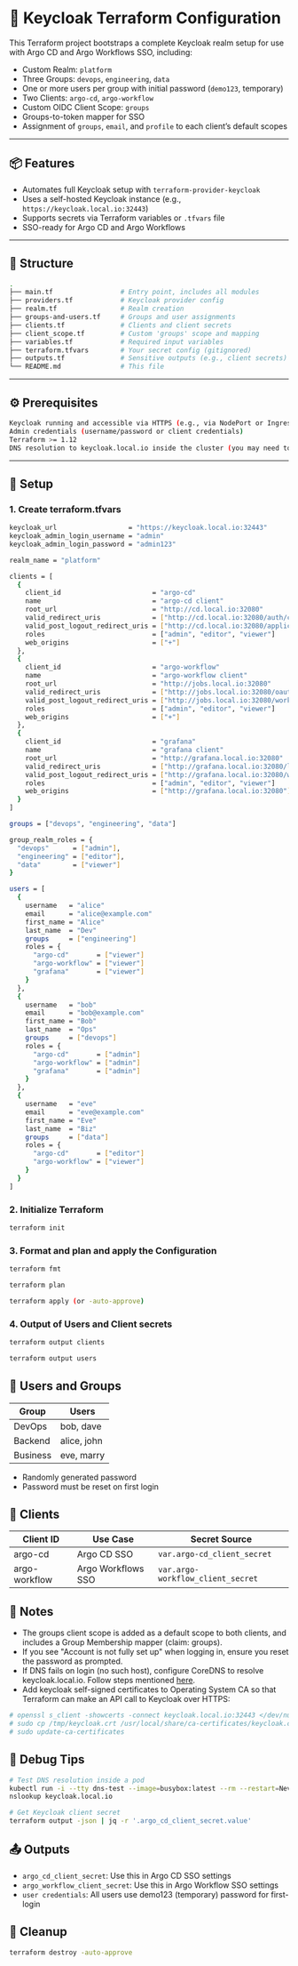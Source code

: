 # 🔐 Keycloak Terraform Configuration

This Terraform project bootstraps a complete Keycloak realm setup for use with Argo CD and Argo Workflows SSO, including:

- Custom Realm: `platform`
- Three Groups: `devops`, `engineering`, `data`
- One or more users per group with initial password (`demo123`, temporary)
- Two Clients: `argo-cd`, `argo-workflow`
- Custom OIDC Client Scope: `groups`
- Groups-to-token mapper for SSO
- Assignment of `groups`, `email`, and `profile` to each client’s default scopes

---

## 📦 Features

- Automates full Keycloak setup with `terraform-provider-keycloak`
- Uses a self-hosted Keycloak instance (e.g., `https://keycloak.local.io:32443`)
- Supports secrets via Terraform variables or `.tfvars` file
- SSO-ready for Argo CD and Argo Workflows

---

## 📁 Structure

```bash
.
├── main.tf                 # Entry point, includes all modules
├── providers.tf            # Keycloak provider config
├── realm.tf                # Realm creation
├── groups-and-users.tf     # Groups and user assignments
├── clients.tf              # Clients and client secrets
├── client_scope.tf         # Custom 'groups' scope and mapping
├── variables.tf            # Required input variables
├── terraform.tfvars        # Your secret config (gitignored)
├── outputs.tf              # Sensitive outputs (e.g., client secrets)
└── README.md               # This file
```
---

## ⚙️ Prerequisites

```bash
Keycloak running and accessible via HTTPS (e.g., via NodePort or Ingress)
Admin credentials (username/password or client credentials)
Terraform >= 1.12
DNS resolution to keycloak.local.io inside the cluster (you may need to update CoreDNS)
```
---

## 🔑 Setup

### 1. Create terraform.tfvars
```bash
keycloak_url                  = "https://keycloak.local.io:32443"
keycloak_admin_login_username = "admin"
keycloak_admin_login_password = "admin123"

realm_name = "platform"

clients = [
  {
    client_id                       = "argo-cd"
    name                            = "argo-cd client"
    root_url                        = "http://cd.local.io:32080"
    valid_redirect_uris             = ["http://cd.local.io:32080/auth/callback"]
    valid_post_logout_redirect_uris = ["http://cd.local.io:32080/applications"]
    roles                           = ["admin", "editor", "viewer"]
    web_origins                     = ["+"]
  },
  {
    client_id                       = "argo-workflow"
    name                            = "argo-workflow client"
    root_url                        = "http://jobs.local.io:32080"
    valid_redirect_uris             = ["http://jobs.local.io:32080/oauth2/callback"]
    valid_post_logout_redirect_uris = ["http://jobs.local.io:32080/workflows"]
    roles                           = ["admin", "editor", "viewer"]
    web_origins                     = ["+"]
  },
  {
    client_id                       = "grafana"
    name                            = "grafana client"
    root_url                        = "http://grafana.local.io:32080"
    valid_redirect_uris             = ["http://grafana.local.io:32080/login/generic_oauth"]
    valid_post_logout_redirect_uris = ["http://grafana.local.io:32080/workflows"]
    roles                           = ["admin", "editor", "viewer"]
    web_origins                     = ["http://grafana.local.io:32080"]
  }
]

groups = ["devops", "engineering", "data"]

group_realm_roles = {
  "devops"      = ["admin"],
  "engineering" = ["editor"],
  "data"        = ["viewer"]
}

users = [
  {
    username   = "alice"
    email      = "alice@example.com"
    first_name = "Alice"
    last_name  = "Dev"
    groups     = ["engineering"]
    roles = {
      "argo-cd"       = ["viewer"]
      "argo-workflow" = ["viewer"]
      "grafana"       = ["viewer"]
    }
  },
  {
    username   = "bob"
    email      = "bob@example.com"
    first_name = "Bob"
    last_name  = "Ops"
    groups     = ["devops"]
    roles = {
      "argo-cd"       = ["admin"]
      "argo-workflow" = ["admin"]
      "grafana"       = ["admin"]
    }
  },
  {
    username   = "eve"
    email      = "eve@example.com"
    first_name = "Eve"
    last_name  = "Biz"
    groups     = ["data"]
    roles = {
      "argo-cd"       = ["editor"]
      "argo-workflow" = ["viewer"]
    }
  }
]
```

### 2. Initialize Terraform
```bash
terraform init
```

### 3. Format and plan and apply the Configuration
```bash
terraform fmt

terraform plan

terraform apply (or -auto-approve)
```

### 4. Output of Users and Client secrets 
```bash
terraform output clients

terraform output users
```

## 👥 Users and Groups

| Group    | Users      |
| -------- | -----------|
| DevOps   | bob, dave  |
| Backend  | alice, john|
| Business | eve, marry |

* Randomly generated password
* Password must be reset on first login

## 🔐 Clients

| Client ID     | Use Case          | Secret Source                     |
| ------------- | ----------------- | --------------------------------- |
| argo-cd       | Argo CD SSO       | `var.argo-cd_client_secret`       |
| argo-workflow |Argo Workflows SSO | `var.argo-workflow_client_secret` |

## 🧠 Notes

* The groups client scope is added as a default scope to both clients, and includes a Group Membership mapper (claim: groups).
* If you see "Account is not fully set up" when logging in, ensure you reset the password as prompted.
* If DNS fails on login (no such host), configure CoreDNS to resolve keycloak.local.io. Follow steps mentioned [here](https://github.com/sahil-sharma/k8s-stuff/blob/main/update-coredns-configmap.txt).
* Add keycloak self-signed certificates to Operating System CA so that Terraform can make an API call to Keycloak over HTTPS:
```bash
# openssl s_client -showcerts -connect keycloak.local.io:32443 </dev/null 2>/dev/null | openssl x509 -outform PEM > /tmp/keycloak.crt
# sudo cp /tmp/keycloak.crt /usr/local/share/ca-certificates/keycloak.crt
# sudo update-ca-certificates
```
## 🧪 Debug Tips

```bash
# Test DNS resolution inside a pod
kubectl run -i --tty dns-test --image=busybox:latest --rm --restart=Never -- sh
nslookup keycloak.local.io

# Get Keycloak client secret
terraform output -json | jq -r '.argo_cd_client_secret.value'
```

## 📤 Outputs

* `argo_cd_client_secret`: Use this in Argo CD SSO settings
* `argo_workflow_client_secret`: Use this in Argo Workflow SSO settings
* `user credentials`: All users use demo123 (temporary) password for first-login

## 🧼 Cleanup
```bash
terraform destroy -auto-approve
```